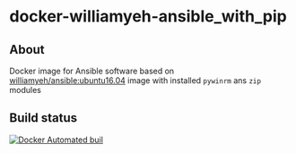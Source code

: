 # docker-williamyeh-ansible_with_pip

## About

Docker image for Ansible software based on [williamyeh/ansible:ubuntu16.04](https://hub.docker.com/r/williamyeh/ansible/) image with installed `pywinrm` ans `zip` modules

## Build status
[![Docker Automated buil](https://img.shields.io/docker/automated/jrottenberg/ffmpeg.svg)](https://hub.docker.com/r/valeryk/docker-williamyeh-ansible_with_pip/builds/)
